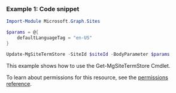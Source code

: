 ### Example 1: Code snippet

```powershellImport-Module Microsoft.Graph.Sites

$params = @{
	defaultLanguageTag = "en-US"
}

Update-MgSiteTermStore -SiteId $siteId -BodyParameter $params
```
This example shows how to use the Get-MgSiteTermStore Cmdlet.
To learn about permissions for this resource, see the [permissions reference](/graph/permissions-reference).

